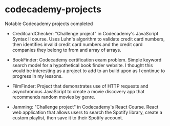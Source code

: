 # codecademy-projects
Notable Codecademy projects completed

- CreditcardChecker: "Challenge project" in Codecademy's JavaScript Syntax II course. Uses Luhn's algorithm to validate credit card numbers, then identifies invalid credit card numbers and the credit card companies they belong to from and array of arrays.

- BookFinder: Codecademy certification exam problem. Simple keyword search model for a hypothetical book finder website. I thought this would be interesting as a project to add to an build upon as I continue to progress in my lessons.

- FilmFinder: Project that demonstrates use of HTTP requests and asynchronous JavaScript to create a movie discovery app that recommends random movies by genre.

- Jamming: "Challenge project" in Codecademy's React Course. React web application that allows users to search the Spotify library, create a custom playlist, then save it to their Spotify account.